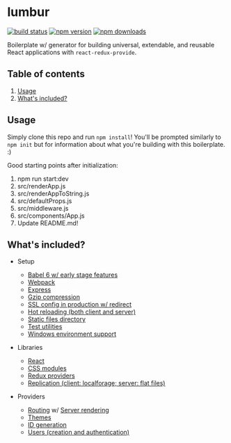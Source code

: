 # lumbur

[![build status](https://img.shields.io/travis/loggur/lumbur/master.svg?style=flat-square)](https://travis-ci.org/loggur/lumbur) [![npm version](https://img.shields.io/npm/v/lumbur.svg?style=flat-square)](https://www.npmjs.com/package/lumbur)
[![npm downloads](https://img.shields.io/npm/dm/lumbur.svg?style=flat-square)](https://www.npmjs.com/package/lumbur)

Boilerplate w/ generator for building universal, extendable, and reusable React applications with `react-redux-provide`.


## Table of contents

1.  [Usage](#usage)
2.  [What's included?](#whats-included)


## Usage

Simply clone this repo and run `npm install`!  You'll be prompted similarly to `npm init` but for information about what you're building with this boilerplate.  :)

Good starting points after initialization:

  1.  npm run start:dev
  2.  src/renderApp.js
  3.  src/renderAppToString.js
  4.  src/defaultProps.js
  5.  src/middleware.js
  6.  src/components/App.js
  7.  Update README.md!


## What's included?

- Setup
  - [Babel 6 w/ early stage features](https://babeljs.io/)
  - [Webpack](https://webpack.github.io/)
  - [Express](http://expressjs.com/)
  - [Gzip compression](https://www.npmjs.com/package/compression)
  - [SSL config in production w/ redirect](https://github.com/loggur/lumbur/blob/master/server.production.js)
  - [Hot reloading (both client and server)](https://github.com/gaearon/react-transform-hmr)
  - [Static files directory](http://expressjs.com/en/starter/static-files.html)
  - [Test utilities](https://mochajs.org/)
  - [Windows environment support](https://github.com/benoror/better-npm-run)

- Libraries
  - [React](https://facebook.github.io/react/)
  - [CSS modules](https://github.com/css-modules/css-modules)
  - [Redux providers](https://github.com/loggur/react-redux-provide)
  - [Replication (client: localforage; server: flat files)](https://github.com/loggur/redux-replicate)

- Providers
  - [Routing](https://github.com/loggur/provide-router) w/ [Server rendering](https://github.com/loggur/provide-page)
  - [Themes](https://github.com/loggur/provide-theme)
  - [ID generation](https://github.com/loggur/provide-id-gen)
  - [Users (creation and authentication)](https://github.com/loggur/provide-user)
